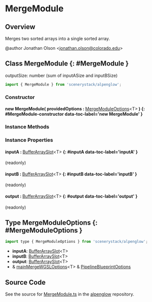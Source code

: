 # MergeModule

## Overview

Merges two sorted arrays into a single sorted array.

@author Jonathan Olson &lt;jonathan.olson@colorado.edu&gt;

## Class MergeModule {: #MergeModule }


outputSize: number (sum of inputASize and inputBSize)

```js
import { MergeModule } from 'scenerystack/alpenglow';
```
### Constructor

#### new MergeModule( providedOptions : <span style="font-weight: 400;">[MergeModuleOptions](../alpenglow/MergeModule.md#MergeModuleOptions)&lt;T&gt;</span> ) {: #MergeModule-constructor data-toc-label='new MergeModule' }

### Instance Methods



### Instance Properties

#### inputA : <span style="font-weight: 400;">[BufferArraySlot](../alpenglow/BufferArraySlot.md)&lt;T&gt;</span> {: #inputA data-toc-label='inputA' }

(readonly)

#### inputB : <span style="font-weight: 400;">[BufferArraySlot](../alpenglow/BufferArraySlot.md)&lt;T&gt;</span> {: #inputB data-toc-label='inputB' }

(readonly)

#### output : <span style="font-weight: 400;">[BufferArraySlot](../alpenglow/BufferArraySlot.md)&lt;T&gt;</span> {: #output data-toc-label='output' }

(readonly)



## Type MergeModuleOptions {: #MergeModuleOptions }


```js
import type { MergeModuleOptions } from 'scenerystack/alpenglow';
```


- **inputA**: [BufferArraySlot](../alpenglow/BufferArraySlot.md)&lt;T&gt;
- **inputB**: [BufferArraySlot](../alpenglow/BufferArraySlot.md)&lt;T&gt;
- **output**: [BufferArraySlot](../alpenglow/BufferArraySlot.md)&lt;T&gt;
- &amp; [mainMergeWGSLOptions](../alpenglow/mainMergeWGSL.md#mainMergeWGSLOptions)&lt;T&gt; &amp; [PipelineBlueprintOptions](../alpenglow/PipelineBlueprint.md#PipelineBlueprintOptions)




## Source Code

See the source for [MergeModule.ts](https://github.com/phetsims/alpenglow/blob/main/js/webgpu/modules/gpu/MergeModule.ts) in the [alpenglow](https://github.com/phetsims/alpenglow) repository.

